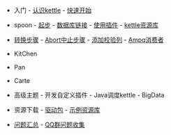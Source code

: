    - 入门
    - [认识kettle](/home)
    - [快速开始](/quickstart)
    
   - spoon
    - [起步](/spoon/start)
    - [数据库链接](/spoon/db-conect)
    - [使用插件](/spoon/plugins.md)
    - [kettle资源库](/spoon/repositorie.md)
   - [转换步骤](/transformationStep.md)
    - [Abort中止步骤](/step/abort.md)
    - [添加校验列](/step/addACheckSum.md)
    - [Ampq消费者](/step/ampqConsumer.md)
   - KitChen
   - Pan
   - Carte
   - 高级主题
    - 开发自定义插件
    - Java调度kettle
    - BigData
   - 资源下载
    - [驱动包](/download)
    - [示例资源库](/demo-rep.md)
   - [问题汇总](/Q&A/Q&A.md)
    - [QQ群问题收集]()